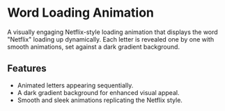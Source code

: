 # Word Loading Animation

A visually engaging Netflix-style loading animation that displays the word "Netflix" loading up dynamically. Each letter is revealed one by one with smooth animations, set against a dark gradient background.

## Features

- Animated letters appearing sequentially.
- A dark gradient background for enhanced visual appeal.
- Smooth and sleek animations replicating the Netflix style.
